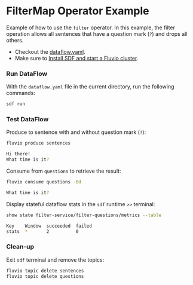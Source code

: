 # FilterMap Operator Example

Example of how to use the `filter` operator. In this example, the filter operation allows all sentences that have a question mark (`?`) and drops all others.

* Checkout the [dataflow.yaml](./dataflow.yaml).
* Make sure to [Install SDF and start a Fluvio cluster].

### Run DataFlow

With the `dataflow.yaml` file in the current directory, run the following commands:

```bash
sdf run
```

### Test DataFlow

Produce to sentence with and without question mark (`?`):

```bash
fluvio produce sentences
```

```bash
Hi there!
What time is it?
```

Consume from `questions` to retrieve the result:

```bash
fluvio consume questions -Bd
```

```bash
What time is it?
```

Display stateful dataflow stats in the `sdf` runtime `>>` terminal:

```bash
show state filter-service/filter-questions/metrics --table
```

```bash
Key    Window  succeeded  failed 
stats  *       2          0    
```

### Clean-up

Exit `sdf` terminal and remove the topics:

```bash
fluvio topic delete sentences
fluvio topic delete questions
```

[Install SDF and start a Fluvio cluster]: /README.MD#prerequisites